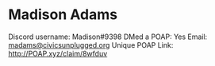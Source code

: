 # Madison Adams

Discord username: Madison#9398
DMed a POAP: Yes
Email: madams@civicsunplugged.org
Unique POAP Link: http://POAP.xyz/claim/8wfduv